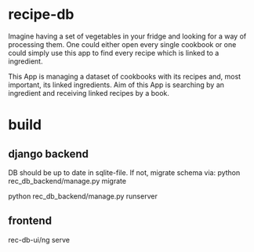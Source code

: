 # recipe-db
Imagine having a set of vegetables in your fridge and looking for a way of processing them. One could either open every single cookbook or one could simply use this app to find every recipe which is linked to a ingredient.

This App is managing a dataset of cookbooks with its recipes and, most important, its linked ingredients. Aim of this App is searching by an ingredient and receiving linked recipes by a book. 

# build
## django backend
DB should be up to date in sqlite-file. If not, migrate schema via:
python rec_db_backend/manage.py migrate

python rec_db_backend/manage.py runserver

## frontend
rec-db-ui/ng serve
